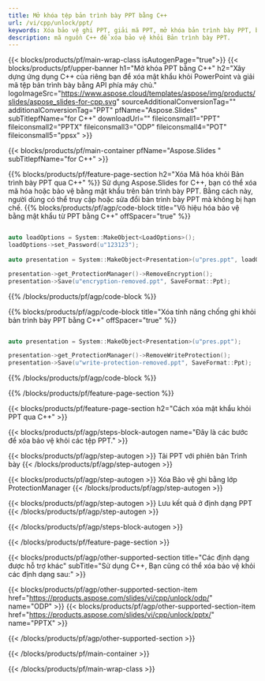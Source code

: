 ```yaml
---
title: Mở khóa tệp bản trình bày PPT bằng C++
url: /vi/cpp/unlock/ppt/
keywords: Xóa bảo vệ ghi PPT, giải mã PPT, mở khóa bản trình bày PPT, bỏ bảo vệ PPT
description: mã nguồn C++ để xóa bảo vệ khỏi Bản trình bày PPT.
---
```


{{< blocks/products/pf/main-wrap-class isAutogenPage="true">}}
{{< blocks/products/pf/upper-banner h1="Mở khóa PPT bằng C++" h2="Xây dựng ứng dụng C++ của riêng bạn để xóa mật khẩu khỏi PowerPoint và giải mã tệp bản trình bày bằng API phía máy chủ." logoImageSrc="https://www.aspose.cloud/templates/aspose/img/products/slides/aspose_slides-for-cpp.svg" sourceAdditionalConversionTag="" additionalConversionTag="PPT" pfName="Aspose.Slides" subTitlepfName="for C++" downloadUrl="" fileiconsmall1="PPT" fileiconsmall2="PPTX" fileiconsmall3="ODP" fileiconsmall4="POT" fileiconsmall5="ppsx" >}}

{{< blocks/products/pf/main-container pfName="Aspose.Slides " subTitlepfName="for C++" >}}

{{% blocks/products/pf/feature-page-section  h2="Xóa Mã hóa khỏi Bản trình bày PPT qua C++" %}}
Sử dụng Aspose.Slides for C++, bạn có thể xóa mã hóa hoặc bảo vệ bằng mật khẩu trên bản trình bày PPT. Bằng cách này, người dùng có thể truy cập hoặc sửa đổi bản trình bày PPT mà không bị hạn chế.
{{% blocks/products/pf/agp/code-block title="Vô hiệu hóa bảo vệ bằng mật khẩu từ PPT bằng C++" offSpacer="true" %}}

```cpp

auto loadOptions = System::MakeObject<LoadOptions>();
loadOptions->set_Password(u"123123");
    
auto presentation = System::MakeObject<Presentation>(u"pres.ppt", loadOptions);

presentation->get_ProtectionManager()->RemoveEncryption();
presentation->Save(u"encryption-removed.ppt", SaveFormat::Ppt);
```

{{% /blocks/products/pf/agp/code-block %}}

{{% blocks/products/pf/agp/code-block title="Xóa tính năng chống ghi khỏi bản trình bày PPT bằng C++" offSpacer="true" %}}

```cpp

auto presentation = System::MakeObject<Presentation>(u"pres.ppt");

presentation->get_ProtectionManager()->RemoveWriteProtection();
presentation->Save(u"write-protection-removed.ppt", SaveFormat::Ppt);
```

{{% /blocks/products/pf/agp/code-block %}}

{{% /blocks/products/pf/feature-page-section %}}

{{< blocks/products/pf/feature-page-section  h2="Cách xóa mật khẩu khỏi PPT qua C++" >}}

{{< blocks/products/pf/agp/steps-block-autogen name="Đây là các bước để xóa bảo vệ khỏi các tệp PPT." >}}

{{< blocks/products/pf/agp/step-autogen >}}
Tải PPT với phiên bản Trình bày
{{< /blocks/products/pf/agp/step-autogen >}}

{{< blocks/products/pf/agp/step-autogen >}}
Xóa Bảo vệ ghi bằng lớp ProtectionManager
{{< /blocks/products/pf/agp/step-autogen >}}

{{< blocks/products/pf/agp/step-autogen >}}
Lưu kết quả ở định dạng PPT
{{< /blocks/products/pf/agp/step-autogen >}}

{{< /blocks/products/pf/agp/steps-block-autogen >}}

{{< /blocks/products/pf/feature-page-section >}}

{{< blocks/products/pf/agp/other-supported-section title="Các định dạng được hỗ trợ khác" subTitle="Sử dụng C++, Bạn cũng có thể xóa bảo vệ khỏi các định dạng sau:" >}}

{{< blocks/products/pf/agp/other-supported-section-item href="https://products.aspose.com/slides/vi/cpp/unlock/odp/" name="ODP" >}}
{{< blocks/products/pf/agp/other-supported-section-item href="https://products.aspose.com/slides/vi/cpp/unlock/pptx/" name="PPTX" >}}


{{< /blocks/products/pf/agp/other-supported-section >}}

{{< /blocks/products/pf/main-container >}}
    
{{< /blocks/products/pf/main-wrap-class >}}